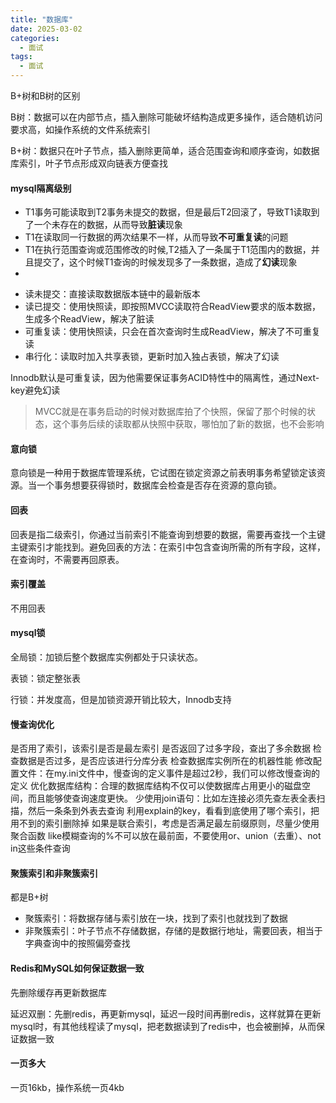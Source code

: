 ```yaml
---
title: "数据库"
date: 2025-03-02
categories:
  - 面试
tags:
  - 面试
---
```


B+树和B树的区别

B树：数据可以在内部节点，插入删除可能破坏结构造成更多操作，适合随机访问要求高，如操作系统的文件系统索引

B+树：数据只在叶子节点，插入删除更简单，适合范围查询和顺序查询，如数据库索引，叶子节点形成双向链表方便查找

#### mysql隔离级别

* T1事务可能读取到T2事务未提交的数据，但是最后T2回滚了，导致T1读取到了一个未存在的数据，从而导致**脏读**现象
* T1在读取同一行数据的两次结果不一样，从而导致**不可重复读**的问题
* T1在执行范围查询或范围修改的时候,T2插入了一条属于T1范围内的数据，并且提交了，这个时候T1查询的时候发现多了一条数据，造成了**幻读**现象
* 

- 读未提交：直接读取数据版本链中的最新版本
- 读已提交：使用快照读，即按照MVCC读取符合ReadView要求的版本数据，生成多个ReadView，解决了脏读
- 可重复读：使用快照读，只会在首次查询时生成ReadView，解决了不可重复读
- 串行化：读取时加入共享表锁，更新时加入独占表锁，解决了幻读

Innodb默认是可重复读，因为他需要保证事务ACID特性中的隔离性，通过Next-key避免幻读

> MVCC就是在事务启动的时候对数据库拍了个快照，保留了那个时候的状态，这个事务后续的读取都从快照中获取，哪怕加了新的数据，也不会影响

#### 意向锁

意向锁是一种用于数据库管理系统，它试图在锁定资源之前表明事务希望锁定该资源。当一个事务想要获得锁时，数据库会检查是否存在资源的意向锁。

#### 回表

回表是指二级索引，你通过当前索引不能查询到想要的数据，需要再查找一个主键主键索引才能找到。避免回表的方法：在索引中包含查询所需的所有字段，这样，在查询时，不需要再回原表。

#### 索引覆盖

不用回表

#### mysql锁

全局锁：加锁后整个数据库实例都处于只读状态。

表锁：锁定整张表

行锁：并发度高，但是加锁资源开销比较大，Innodb支持

#### 慢查询优化

是否用了索引，该索引是否是最左索引
是否返回了过多字段，查出了多余数据
检查数据是否过多，是否应该进行分库分表
检查数据库实例所在的机器性能
修改配置文件：在my.ini文件中，慢查询的定义事件是超过2秒，我们可以修改慢查询的定义
优化数据库结构：合理的数据库结构不仅可以使数据库占用更小的磁盘空间，而且能够使查询速度更快。
少使用join语句：比如左连接必须先查左表全表扫描，然后一条条到外表去查询
利用explain的key，看看到底使用了哪个索引，把用不到的索引删除掉
如果是联合索引，考虑是否满足最左前缀原则，尽量少使用聚合函数
like模糊查询的%不可以放在最前面，不要使用or、union（去重）、not in这些条件查询

#### 聚簇索引和非聚簇索引

都是B+树

- 聚簇索引：将数据存储与索引放在一块，找到了索引也就找到了数据
- 非聚簇索引：叶子节点不存储数据，存储的是数据行地址，需要回表，相当于字典查询中的按照偏旁查找

#### Redis和MySQL如何保证数据一致

先删除缓存再更新数据库

延迟双删：先删redis，再更新mysql，延迟一段时间再删redis，这样就算在更新mysql时，有其他线程读了mysql，把老数据读到了redis中，也会被删掉，从而保证数据一致

#### 一页多大

一页16kb，操作系统一页4kb
